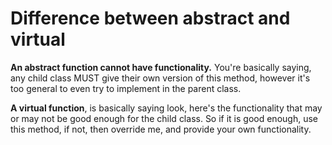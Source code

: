 # Difference between abstract and virtual

**An abstract function cannot have functionality.** You're basically saying, any child class MUST give their own version of this method, however it's too general to even try to implement in the parent class.

**A virtual function**, is basically saying look, here's the functionality that may or may not be good enough for the child class. So if it is good enough, use this method, if not, then override me, and provide your own functionality.
